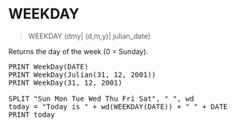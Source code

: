 # WEEKDAY

> WEEKDAY (dmy| (d,m,y)| julian_date)

Returns the day of the week (0 = Sunday).


<pre>PRINT WeekDay(DATE)
PRINT WeekDay(Julian(31, 12, 2001))
PRINT WeekDay(31, 12, 2001)

SPLIT "Sun Mon Tue Wed Thu Fri Sat", " ", wd
today = "Today is " + wd(WEEKDAY(DATE)) + " " + DATE
PRINT today

